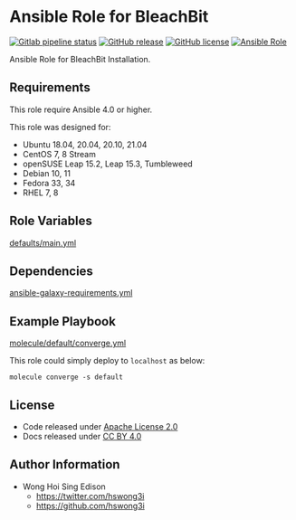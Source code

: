 # Ansible Role for BleachBit

[![Gitlab pipeline status](https://img.shields.io/gitlab/pipeline/alvistack/ansible-role-bleachbit/master)](https://gitlab.com/alvistack/ansible-role-bleachbit/-/pipelines)
[![GitHub release](https://img.shields.io/github/release/alvistack/ansible-role-bleachbit.svg)](https://github.com/alvistack/ansible-role-bleachbit/releases)
[![GitHub license](https://img.shields.io/github/license/alvistack/ansible-role-bleachbit.svg)](https://github.com/alvistack/ansible-role-bleachbit/blob/master/LICENSE)
[![Ansible Role](https://img.shields.io/badge/galaxy-alvistack.bleachbit-blue.svg)](https://galaxy.ansible.com/alvistack/bleachbit)

Ansible Role for BleachBit Installation.

## Requirements

This role require Ansible 4.0 or higher.

This role was designed for:

  - Ubuntu 18.04, 20.04, 20.10, 21.04
  - CentOS 7, 8 Stream
  - openSUSE Leap 15.2, Leap 15.3, Tumbleweed
  - Debian 10, 11
  - Fedora 33, 34
  - RHEL 7, 8

## Role Variables

[defaults/main.yml](defaults/main.yml)

## Dependencies

[ansible-galaxy-requirements.yml](ansible-galaxy-requirements.yml)

## Example Playbook

[molecule/default/converge.yml](molecule/default/converge.yml)

This role could simply deploy to `localhost` as below:

    molecule converge -s default

## License

  - Code released under [Apache License 2.0](LICENSE)
  - Docs released under [CC BY 4.0](http://creativecommons.org/licenses/by/4.0/)

## Author Information

  - Wong Hoi Sing Edison
      - <https://twitter.com/hswong3i>
      - <https://github.com/hswong3i>
